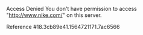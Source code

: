 Access Denied You don't have permission to access "http://www.nike.com/" on this server.

Reference #18.3cb89e41.1564721171.7ac6566
